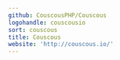```yaml
---
github: CouscousPHP/Couscous
logohandle: couscousio
sort: couscous
title: Couscous
website: 'http://couscous.io/'
---
```

